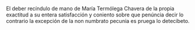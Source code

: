 El deber recíndulo de mano de María Termólega Chavera de la propia exactitud a su entera satisfacción y coniento sobre que penúncia decir lo contrario la excepción de la non numbrato pecunia es pruega lo detecibeto.